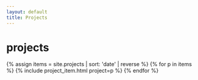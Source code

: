 ```yaml
---
layout: default
title: Projects
---
```


<h1>projects</h1>

{% assign items = site.projects | sort: 'date' | reverse %}
{% for p in items %}
  {% include project_item.html project=p %}
{% endfor %}
